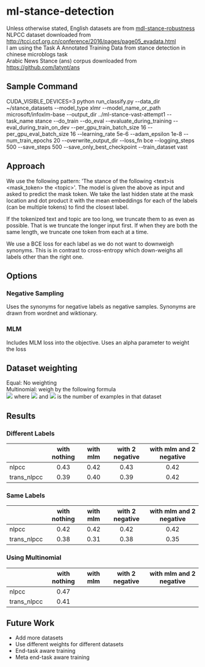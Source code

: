 # ml-stance-detection

Unless otherwise stated, English datasets are from [mdl-stance-robustness](https://github.com/UKPLab/mdl-stance-robustness) \
NLPCC dataset downloaded from http://tcci.ccf.org.cn/conference/2016/pages/page05_evadata.html \
I am using the Task A Annotated Training Data from stance detection in chinese microblogs task \
Arabic News Stance (ans) corpus downloaded from https://github.com/latynt/ans

## Sample Command
CUDA_VISIBLE_DEVICES=3 python run_classify.py --data_dir ~/stance_datasets --model_type xlmr --model_name_or_path microsoft/infoxlm-base --output_dir ../ml-stance-vast-attempt1 --task_name stance --do_train --do_eval --evaluate_during_training --eval_during_train_on_dev --per_gpu_train_batch_size 16 --per_gpu_eval_batch_size 16 --learning_rate 5e-6 --adam_epsilon 1e-8 --num_train_epochs 20 --overwrite_output_dir --loss_fn bce --logging_steps 500 --save_steps 500 --save_only_best_checkpoint --train_dataset vast

## Approach
We use the following pattern: 'The stance of the following \<text\>is \<mask_token\> the \<topic\>'.
The model is given the above as input and asked to predict the mask token. We take the last hidden state at the mask location and dot product it with the mean embeddings for each of the labels (can be multiple tokens) to find the closest label.

If the tokenized text and topic are too long, we truncate them to as even as possible.
That is we truncate the longer input first. If when they are both the same length, we truncate one token from each at a time.

We use a BCE loss for each label as we do not want to downweigh synonyms. This is in contrast to cross-entropy which down-weighs all labels other than the right one.

## Options
### Negative Sampling
Uses the synonyms for negative labels as negative samples.
Synonyms are drawn from wordnet and wiktionary.

### MLM
Includes MLM loss into the objective.
Uses an alpha parameter to weight the loss

## Dataset weighting
Equal: No weighting \
Multinomial: weigh by the following formula \
<img src="https://render.githubusercontent.com/render/math?math=q_i = \frac{p_i^\alpha}{\sum_{j=1}^N p_j^\alpha}"> where <img src="https://render.githubusercontent.com/render/math?math=p_i = \frac{n_i}{\sum_{k=1}^N n_k}"> and <img src="https://render.githubusercontent.com/render/math?math=n_i"> is the number of examples in that dataset


## Results
### Different Labels
|             | with nothing | with mlm | with 2 negative | with mlm and 2 negative |
|-------------|:------------:|:--------:|:---------------:|:-----------------------:|
| nlpcc       |     0.43     |   0.42   |       0.43      |           0.42          |
| trans_nlpcc |     0.39     |   0.40   |       0.39      |           0.42          |


### Same Labels
|             | with nothing | with mlm | with 2 negative | with mlm and 2 negative |
|-------------|:------------:|:--------:|:---------------:|:-----------------------:|
| nlpcc       |     0.42     |   0.42   |       0.42      |           0.42          |
| trans_nlpcc |     0.38     |   0.31   |       0.38      |           0.35          |

### Using Multinomial
|             | with nothing | with mlm | with 2 negative | with mlm and 2 negative |
|-------------|:------------:|:--------:|:---------------:|:-----------------------:|
| nlpcc       |     0.47     |          |                 |                         |
| trans_nlpcc |     0.41     |          |                 |                         |



## Future Work
- Add more datasets
- Use different weights for different datasets
- End-task aware training
- Meta end-task aware training
